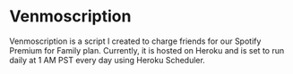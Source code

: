 # **Venmoscription**
Venmoscription is a script I created to charge friends for our Spotify Premium for Family plan. Currently, it is hosted on Heroku and is set to run daily at 1 AM PST every day using Heroku Scheduler.
